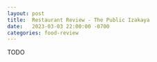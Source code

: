 ```yaml
---
layout: post
title:  Restaurant Review - The Public Izakaya
date:   2023-03-03 22:00:00 -0700
categories: food-review
---
```


TODO